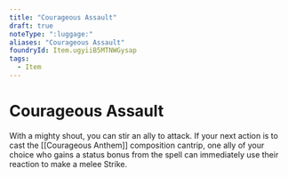 ```yaml
---
title: "Courageous Assault"
draft: true
noteType: ":luggage:"
aliases: "Courageous Assault"
foundryId: Item.ugyiiB5MTNWGysap
tags:
  - Item
---
```


# Courageous Assault

With a mighty shout, you can stir an ally to attack. If your next action is to cast the [[Courageous Anthem]] composition cantrip, one ally of your choice who gains a status bonus from the spell can immediately use their reaction to make a melee Strike.
